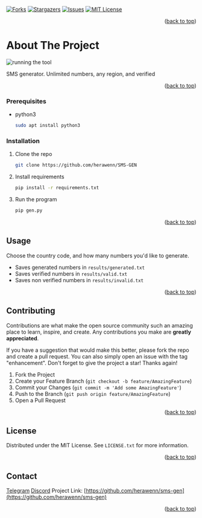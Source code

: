 <!-- PROJECT SHIELDS -->
[![Forks][forks-shield]][forks-url]
[![Stargazers][stars-shield]][stars-url]
[![Issues][issues-shield]][issues-url]
[![MIT License][license-shield]][license-url]

<p align="right">(<a href="#readme-top">back to top</a>)</p>

# About The Project

![running the tool](https://i.imgur.com/l1rUSH4.jpg)

SMS generator. Unlimited numbers, any region, and verified

<p align="right">(<a href="#readme-top">back to top</a>)</p>

### Prerequisites

* python3
  ```sh
  sudo apt install python3
  ```

### Installation

1. Clone the repo
   ```sh
   git clone https://github.com/herawenn/SMS-GEN
   ```
2. Install requirements
   ```sh
   pip install -r requirements.txt
   ```
3. Run the program
   ```sh
   pip gen.py
   ```
<p align="right">(<a href="#readme-top">back to top</a>)</p>

<!-- USAGE EXAMPLES -->
## Usage

Choose the country code, and how many numbers you'd like to generate.
* Saves generated numbers in `results/generated.txt`
* Saves verified numbers in `results/valid.txt`
* Saves non verified numbers in `results/invalid.txt`

<p align="right">(<a href="#readme-top">back to top</a>)</p>

<!-- CONTRIBUTING -->
## Contributing

Contributions are what make the open source community such an amazing place to learn, inspire, and create. Any contributions you make are **greatly appreciated**.

If you have a suggestion that would make this better, please fork the repo and create a pull request. You can also simply open an issue with the tag "enhancement".
Don't forget to give the project a star! Thanks again!

1. Fork the Project
2. Create your Feature Branch (`git checkout -b feature/AmazingFeature`)
3. Commit your Changes (`git commit -m 'Add some AmazingFeature'`)
4. Push to the Branch (`git push origin feature/AmazingFeature`)
5. Open a Pull Request

<p align="right">(<a href="#readme-top">back to top</a>)</p>

<!-- LICENSE -->
## License

Distributed under the MIT License. See `LICENSE.txt` for more information.

<p align="right">(<a href="#readme-top">back to top</a>)</p>

<!-- CONTACT -->
## Contact

[Telegram](https://t.me/mulicious) 
[Discord](https://discord.gg/portlordss)
Project Link: [https://github.com/herawenn/sms-gen](https://github.com/herawenn/sms-gen)

<p align="right">(<a href="#readme-top">back to top</a>)</p>

[forks-shield]: https://img.shields.io/github/forks/herawenn/sms-gen.svg?style=for-the-badge
[forks-url]: https://github.com/herawenn/sms-gen/network/members
[stars-shield]: https://img.shields.io/github/stars/herawenn/sms-gen.svg?style=for-the-badge
[stars-url]: https://github.com/herawenn/sms-gen/stargazers
[issues-shield]: https://img.shields.io/github/issues/herawenn/sms-gen.svg?style=for-the-badge
[issues-url]: https://github.com/herawenn/sms-gen/issues
[license-shield]: https://img.shields.io/github/license/herawenn/sms-gen.svg?style=for-the-badge
[license-url]: https://github.com/herawenn/sms-gen/blob/master/LICENSE.txt
